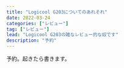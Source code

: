 ```yaml
---
title: "Logicool G203についてのあれそれ"
date: 2022-03-24
categories: ["レビュー"]
tag: ["レビュー"]
lead: "Logicool G203の雑なレビュー的な奴です"
description: "予約"
---
```


予約。起きたら書きます。
